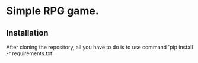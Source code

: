 # Simple RPG game.

## Installation

After cloning the repository, all you have to do is to use command 'pip install -r requirements.txt'

